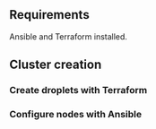 #

## Requirements
Ansible and Terraform installed.


## Cluster creation

### Create droplets with Terraform

### Configure nodes with Ansible
